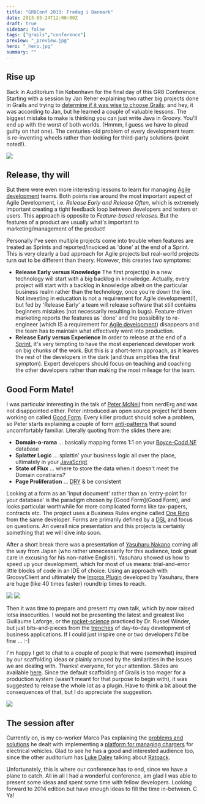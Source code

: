 ```yaml
---
title: "GR8Conf 2013: Fredag i Danmark"
date: 2013-05-24T12:00:00Z
draft: true
sidebar: false
tags: ["grails","conference"]
preview: "_preview.jpg"
hero: "_hero.jpg"
summary: ""
---
```


## Rise up
Back in Auditorium 1 in København for the final day of this GR8 Conference. Starting with a session by Jan Reher explaining two rather big projects done in Grails and trying to [determine if it was wise to choose Grails](http://gr8conf.eu/Presentations/We-chose-Grails-and-Groovy-for); and hey, it was according to Jan, but he learned a couple of valuable lessons. The biggest mistake to make is thinking you can just write Java in Groovy. You'll end up with the worst of both worlds. (Hmmm, I guess we have to plead guilty on that one). The centuries-old problem of every development team is re-inventing wheels rather than looking for third-party solutions (point noted!).

![](lobby.jpg)

## Release, thy will
But there were even more interesting lessons to learn for managing [Agile development](http://en.wikipedia.org/wiki/Agile_software_development) teams. Both points rise around the most important aspect of Agile Development, i.e. _Release Early and Release Often_, which is extremely important creating a tight feedback loop between developers and testers or users.
This approach is opposite to _Feature-based releases_. But the features of a product are usually what's important to marketing/management of the product!  

Personally I've seen multiple projects come into trouble when features are treated as Sprints and reported/invoiced as 'done' at the end of a Sprint. This is very clearly a bad approach for Agile projects but real-world projects turn out to be different than theory. However, this creates two symptoms:
- **Release Early versus Knowledge** The first project(s) in a new technology will start with a big backlog in knowledge. Actually, every project will start with a backlog in knowledge albeit on the particular business realm rather than the technology, once you're down the line.
Not investing in education is not a requirement for Agile development(!), but fed by 'Release Early' a team will release software that still contains beginners mistakes (not necessarily resulting in bugs). Feature-driven marketing reports the features as 'done' and the possibility to re-engineer (which IS a requirement for [Agile development](http://en.wikipedia.org/wiki/Agile_development)) disappears and the team has to maintain what effectively went into production.
- **Release Early versus Experience** In order to release at the end of a [Sprint](http://en.wikipedia.org/wiki/Scrum_(development)#Sprint), it's very tempting to have the most experienced developer work on big chunks of the work. But this is a short-term approach, as it leaves the rest of the developers in the dark (and thus amplifies the first symptom). Expert developers should focus on teaching and coaching the other developers rather than making the most mileage for the team.

## Good Form Mate!
I was particular interesting in the talk of [Peter McNeil](http://gr8conf.eu/Speakers/Peter-McNeil) from nerdErg and was not disappointed either. Peter introduced an open source project he'd been working on called [Good Form](http://nerderg.com/Good+Form). Every killer product should solve a problem, so Peter starts explaining a couple of form [anti-patterns](http://en.wikipedia.org/wiki/Pattern_(software)) that sound uncomfortably familiar. Literally quoting from the slides there are:
- **Domain-o-rama** ... basically mapping forms 1:1 on your [Boyce-Codd NF](https://en.wikipedia.org/wiki/Boyce–Codd_normal_form) database
- **Splatter Logic** ... splattin' your business logic all over the place, ultimately in your [JavaScript](http://en.wikipedia.org/wiki/Javascript)
- **State of Flux** ... where to store the data when it doesn't meet the Domain constrains?
- **Page Proliferation** ... [DRY](http://en.wikipedia.org/wiki/Don%27t_repeat_yourself) & be consistent

Looking at a form as an 'input document' rather than an 'entry-point for your database' is the paradigm chosen by [Good Form](Good Form), and looks particular worthwhile for more complicated forms like tax-papers, contracts etc. The project uses a Business Rules engine called [One Ring](http://nerderg.com/One+Ring) from the same developer. Forms are primarily defined by a [DSL](http://en.wikipedia.org/wiki/Domain-specific_language) and focus on questions. An overall nice presentation and this projects is certainly something that we will dive into soon.


After a short break there was a presentation of [Yasuharu Nakano](https://twitter.com/nobeans) coming all the way from Japan (who rather unnecessarily for this audience, took great care in excusing for his non-native English). Yasuharu showed us how to speed up your development, which for most of us means: trial-and-error little blocks of code in an IDE of choice. Using an approach with GroovyClient and ultimately the [Improx Plugin](http://grails.org/plugin/improx) developed by Yasuharu, there are huge (like 40 times faster) roundtrip times to reach.

![](trenches-001.jpg)
![](trenches-002.jpg)

Then it was time to prepare and present my own talk, which by now raised lotsa insecurities. I would not be presenting the latest and greatest like Guillaume Laforge, or the [rocket-science](http://en.wikipedia.org/wiki/Large_Hadron_Collider) practiced by Dr. Russel Winder, but just bits-and-pieces from the [trenches](http://en.wikipedia.org/wiki/Trench_warfare) of day-to-day development of business applications. If I could just inspire one or two developers I'd be fine ... :-)

I'm happy I get to chat to a couple of people that were (somewhat) inspired by our scaffolding ideas or plainly amused by the similarities in the issues we are dealing with. Thanks! everyone, for your attention. Slides are available [here](http://www.slideshare.net/nevermind2010/2013-gr8-confgrailscodefromthetrenches). Since the default scaffolding of Grails is too mager for a production system (wasn't meant for that purpose to begin with), it was suggested to release the whole lot as a plugin. Have to think a bit about the consequences of that, but I do appreciate the suggestion.

![](marco.jpg)

## The session after
Currently on, is my co-worker Marco Pas explaining the [problems and solutions](http://gr8conf.eu/Presentations/Using-Grails-to-power-your-ele) he dealt with implementing a [platform for managing chargers](http://evectric.com/?page_id=67) for electrical vehicles. Glad to see he has a good and interested audience too, since the other auditorium has [Luke Daley](http://gr8conf.eu/Presentations/Ratpack) talking about [Ratpack](https://github.com/bleedingwolf/Ratpack).


Unfortunately, this is where our conference has to end, since we have a plane to catch. All in all I had a wonderful conference, am glad I was able to present some ideas and spent some time with fellow developers. Looking forward to 2014 edition but have enough ideas to fill the time in-between. C Ya!